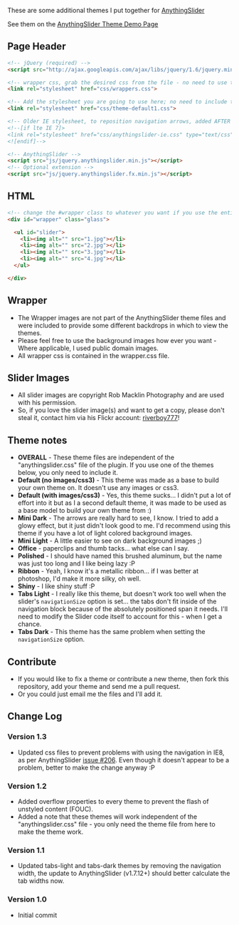 ﻿These are some additional themes I put together for [AnythingSlider](http://proloser.github.com/AnythingSlider/)

See them on the [AnythingSlider Theme Demo Page](http://mottie.github.com/AnythingSlider-Themes/)

## Page Header

```html
<!-- jQuery (required) -->
<script src="http://ajax.googleapis.com/ajax/libs/jquery/1.6/jquery.min.js"></script>

<!-- wrapper css, grab the desired css from the file - no need to use the whole thing -->
<link rel="stylesheet" href="css/wrappers.css">

<!-- Add the stylesheet you are going to use here; no need to include the anythingslider.css from the plugin -->
<link rel="stylesheet" href="css/theme-default1.css">

<!-- Older IE stylesheet, to reposition navigation arrows, added AFTER the theme stylesheet -->
<!--[if lte IE 7]>
<link rel="stylesheet" href="css/anythingslider-ie.css" type="text/css" media="screen" />
<![endif]-->

<!-- AnythingSlider -->
<script src="js/jquery.anythingslider.min.js"></script>
<!-- Optional extension -->
<script src="js/jquery.anythingslider.fx.min.js"></script>
```

## HTML

```html
<!-- change the #wrapper class to whatever you want if you use the entire wrappers.css file -->
<div id="wrapper" class="glass">

  <ul id="slider">
    <li><img alt="" src="1.jpg"></li>
    <li><img alt="" src="2.jpg"></li>
    <li><img alt="" src="3.jpg"></li>
    <li><img alt="" src="4.jpg"></li>
  </ul>

</div>
```

## Wrapper

* The Wrapper images are not part of the AnythingSlider theme files and were included to provide some different backdrops in which to view the themes.
* Please feel free to use the background images how ever you want - Where applicable, I used public domain images. 
* All wrapper css is contained in the wrapper.css file.

## Slider Images

* All slider images are copyright Rob Macklin Photography and are used with his permission.
* So, if you love the slider image(s) and want to get a copy, please don't steal it, contact him via his Flickr account: [riverboy777](http://www.flickr.com/photos/29247222@N08/)!

## Theme notes

* **OVERALL** - These theme files are independent of the "anythingslider.css" file of the plugin. If you use one of the themes below, you only need to include it.
* **Default (no images/css3)** - This theme was made as a base to build your own theme on. It doesn't use any images or css3.
* **Default (with images/css3)** - Yes, this theme sucks... I didn't put a lot of effort into it but as I a second default theme, it was made to be used as a base model to build your own theme from :)
* **Mini Dark** - The arrows are really hard to see, I know. I tried to add a glowy effect, but it just didn't look good to me. I'd recommend using this theme if you have a lot of light colored background images.
* **Mini Light** - A little easier to see on dark background images ;)
* **Office** - paperclips and thumb tacks... what else can I say.
* **Polished** - I should have named this brushed aluminum, but the name was just too long and I like being lazy :P
* **Ribbon** - Yeah, I know it's a metallic ribbon... if I was better at photoshop, I'd make it more silky, oh well.
* **Shiny** - I like shiny stuff :P
* **Tabs Light** - I really like this theme, but doesn't work too well when the slider's `navigationSize` option is set... the tabs don't fit inside of the navigation block because of the absolutely positioned span it needs. I'll need to modify the Slider code itself to account for this - when I get a chance.
* **Tabs Dark** - This theme has the same problem when setting the `navigationSize` option.

## Contribute

* If you would like to fix a theme or contribute a new theme, then fork this repository, add your theme and send me a pull request.
* Or you could just email me the files and I'll add it.

## Change Log

### Version 1.3

* Updated css files to prevent problems with using the navigation in IE8, as per AnythingSlider [issue #206](https://github.com/ProLoser/AnythingSlider/issues/206). Even though it doesn't appear to be a problem, better to make the change anyway :P

### Version 1.2

* Added overflow properties to every theme to prevent the flash of unstyled content (FOUC).
* Added a note that these themes will work independent of the "anythingslider.css" file - you only need the theme file from here to make the theme work.

### Version 1.1

* Updated tabs-light and tabs-dark themes by removing the navigation width, the update to AnythingSlider (v1.7.12+) should better calculate the tab widths now.


### Version 1.0

* Initial commit